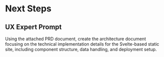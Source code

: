 # Next Steps

## UX Expert Prompt
Using the attached PRD document, create the architecture document focusing on the technical implementation details for the Svelte-based static site, including component structure, data handling, and deployment setup.